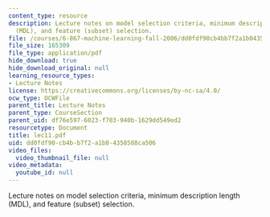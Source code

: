 ```yaml
---
content_type: resource
description: Lecture notes on model selection criteria, minimum description length
  (MDL), and feature (subset) selection.
file: /courses/6-867-machine-learning-fall-2006/dd0fdf90cb4bb7f2a1b04358588ca506_lec11.pdf
file_size: 165309
file_type: application/pdf
hide_download: true
hide_download_original: null
learning_resource_types:
- Lecture Notes
license: https://creativecommons.org/licenses/by-nc-sa/4.0/
ocw_type: OCWFile
parent_title: Lecture Notes
parent_type: CourseSection
parent_uid: df76e597-6023-f703-940b-1629dd549ed2
resourcetype: Document
title: lec11.pdf
uid: dd0fdf90-cb4b-b7f2-a1b0-4358588ca506
video_files:
  video_thumbnail_file: null
video_metadata:
  youtube_id: null
---
```

Lecture notes on model selection criteria, minimum description length (MDL), and feature (subset) selection.